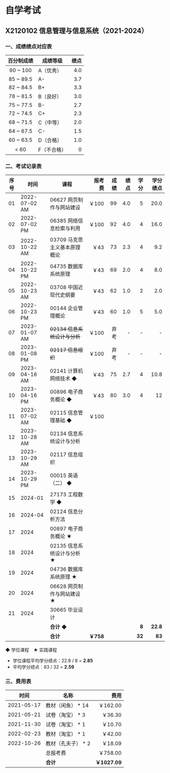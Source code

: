 # 自学考试

## X2120102 信息管理与信息系统（2021-2024）

### 一、成绩绩点对应表

| 百分制成绩 | 成绩等级 | 绩点 |
| :-: | -- | -: |
| 90 ~ 100 | A（优秀） | 4.0 |
| 85 ~ 89.5 | A- | 3.7 |
| 82 ~ 84.5 | B+ | 3.3 |
| 78 ~ 81.5 | B（良好） | 3.0 |
| 75 ~ 77.5 | B- | 2.7 |
| 72 ~ 74.5 | C+ | 2.3 |
| 68 ~ 71.5 | C（中等） | 2.0 |
| 64 ~ 67.5 | C- | 1.5 |
| 60 ~ 63.5 | D（合格） | 1.0 |
| < 60 | F（不合格） | 0 |

### 二、考试记录表

| 序号 | 时间 | 课程 | 报考费 | 成绩 | 绩点 | 学分 | 学分绩点 |
| :-: | -- | -- | -: | -: | -: | -: | -: |
| 01 | 2022-07-02 AM | 06627 网页制作与网站建设 | ￥100 | 99 | 4.0 | 5 | 20.0 |
| 02 | 2022-07-02 PM | 06385 网络信息检索与利用 | ￥100 | 92 | 4.0 | 4 | 16.0 |
| 03 | 2022-10-22 AM | 03709 马克思主义基本原理概论 | ￥43 | 73 | 2.3 | 4 | 9.2 |
| 04 | 2022-10-22 PM | 04735 数据库系统原理 | ￥43 | 69 | 2.0 | 4 | 8.0 |
| 05 | 2022-10-23 AM | 03708 中国近现代史纲要 | ￥43 | 62 | 1.0 | 2 | 2.0 |
| 06 | 2022-10-23 PM | 00144 企业管理概论 | ￥43 | 60 | 1.0 | 5 | 5.0 |
| 07 | 2023-01-07 AM | <s>02134 信息系统设计与分析</s> | ￥100 | 弃考 | - | - | - |
| 08 | 2023-01-08 PM | <s>02117 信息组织<s> | ￥100 | 弃考 | - | - | - |
| 09 | 2023-04-16 AM | 02141 计算机网络技术 ◆ | ￥43 | 75 | 2.7 | 4 | 10.8 |
| 10 | 2023-04-16 PM | 00896 电子商务概论 ◆ | ￥43 | 80 | 3.0 | 4 | 12 |
| 11 | 2023-07-02 AM | 02115 信息管理基础 ◆ | ￥100 | | | | |
| 12 | 2023-10-28 AM | 02134 信息系统设计与分析 | | | | | |
| 13 | 2023-10-29 AM | 02117 信息组织 | | | | | |
| 14 | 2023-10-29 PM | 00015 英语（二） ◆ | | | | | |
| 15 | 2024-01 | 27173 工程数学 ◆ | | | | | |
| 16 | 2024-04 | 02124 信息分析方法 | | | | | |
| 17 | 2024 | 00897 电子商务概论 ★ | | | | | |
| 18 | 2024 | 02135 信息系统设计与分析 ★ | | | | | |
| 19 | 2024 | 04736 数据库系统原理 ★ | | | | | |
| 20 | 2024 | 06628 网页制作与网站建设 ★ | | | | | |
| 21 | 2024 | 30665 毕业设计 | | | | | |
| | | <b>合计 ◆</b> | | | | <b>8</b> | <b>22.8</b> |
| | | <b>合计</b> | <b>￥758</b> | | | <b>32</b> | <b>83</b> |

◆ 学位课程&emsp;★ 实践课程

- 学位课程平均学分绩点：22.8 / 8 = **2.85**
- 平均学分绩点：83 / 32 = **2.59**

### 三、费用表

| 时间 | 名称 | 费用 |
| -- | -- | -: |
2021-05-17 | 教材（闲鱼） * 14 | ￥162.00
2021-05-21 | 试卷（淘宝） * 3 | ￥36.30
2021-11-30 | 试卷（淘宝） * 1 | ￥10.70
2022-02-23 | 教材（淘宝） * 1 | ￥42.00
2022-10-26 | 教材（孔夫子） * 2 | ￥18.09
| | 总报考费 | ￥758.00
| | <b>合计</b> | <b>￥1027.09</b>
